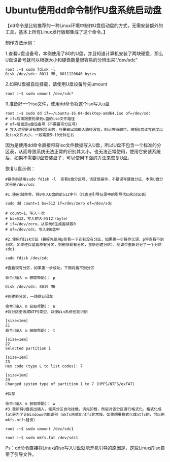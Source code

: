 # Ubuntu使用dd命令制作U盘系统启动盘

【dd命令是比较推荐的一种Linux环境中制作U盘启动盘的方式，无需安装额外的工具，基本上所有Linux发行版都集成了这个命令。】

制作方法示例：

1.查看U盘设备号，本例使用了8G的U盘，并且知道计算机安装了两块硬盘，那么U盘设备号就可以根据大小和硬盘数量很容易的分辨出来"/dev/sdc"

```
root :~$ sudo fdisk -l
Disk /dev/sdc: 8011 MB, 8011120640 bytes
```

2.如果U盘被自动挂载，请使用U盘设备号先umount

```
root :~$ sudo umount /dev/sdc*
```

3.准备好一个iso文件，使用dd命令将这个iso写入u盘

```
root :~$ sudo dd if=~/ubuntu-16.04-desktop-amd64.iso of=/dev/sdc
# if=后面跟要刻录到u盘的iso文件路径
# of=后面是u盘设备号（不需要带分区号）
# 写入过程是没有数据显示的，只要输出和输入路径没错，耐心等待即可，根据U盘读写速度以及iso文件大小，一般需要5~10分钟左右
```

因为是使用dd命令直接将将iso文件数据写入U盘，所以U盘不包含一个标准的分区表，从而导致系统无法正常的识别其大小，也无法正常使用，使用它安装系统后，如果不需要U盘安装盘了，可以使用下面的方法来恢复U盘。

恢复U盘示例：

```
#操作前请用sudo fdisk -l  查看U盘分区号，请谨慎操作，不要误写硬盘分区，本例U盘分区号是/dev/sdc

#1.使用dd命令，将0写入U盘的前512字节（代表主引导记录中的引导代码和分区表）

sudo dd count=1 bs=512 if=/dev/zero of=/dev/sdc

# count=1，写入一次
# bs=512，写入的大小512（byte）
# if=/dev/zero，从系统0生成器读取0
# of=/dev/sdc，写入到U盘中

#2.使用fdisk分区（最好先使用p查看一下还有没有分区，如果第一步操作无误，p将查看不到分区，如果还保留着原有分区，则删除现有分区，重新创建分区），例如只重新划分了一个分区sdc1

sudo fdisk /dev/sdc

#查看现有分区，如果第一步成功，下面将看不到分区

命令(输入 m 获取帮助)： p

Disk /dev/sdc: 8019 MB

#创建新分区，一路默认回车

命令(输入 m 获取帮助)： n
#将分区更改成NTFS类型，以便Win系统也能识别

[size=1em]
21
命令(输入 m 获取帮助)： t

[size=1em]
22
Selected partition 1

[size=1em]
23
Hex code (type L to list codes): 7

[size=1em]
24
Changed system type of partition 1 to 7 (HPFS/NTFS/exFAT)

#保存

命令(输入 m 获取帮助)： w
#3.重新将U盘拔出插入，如果分区自动挂载，请先卸载，然后对该分区进行格式化，格式化成fat是为了让Windows也能识别（mkfs格式化ntfs非常慢，如果想要格式化成ntfs的，可以用mkfs.ntfs替换）

root :~$ sudo umount /dev/sdc1

root :~$ sudo mkfs.fat /dev/sdc1
```

Ps：dd命令直接将Linux的iso写入U盘就能开机引导的原因是，这些Linux的iso自带了引导文件。
